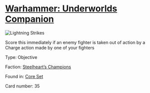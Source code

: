 # [Warhammer: Underworlds Companion](https://guidokessels.github.io/wh-underworlds)

  

![Lightning Strikes](https://warhammerunderworlds.com/wp-content/uploads/sites/6/2017/12/035_ENG-Lightning-Strikes.png)

Score this immediately if an enemy fighter is taken out of action by a Charge action made by one of your fighters

Type: Objective

Faction: [Steelheart’s Champions](https://guidokessels.github.io/wh-underworlds/factions/steelhearts-champions)

Found in: [Core Set](https://guidokessels.github.io/wh-underworlds/locations/core-set)

Card number: 35
